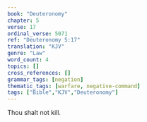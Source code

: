 ```yaml
---
book: "Deuteronomy"
chapter: 5
verse: 17
ordinal_verse: 5071
ref: "Deuteronomy 5:17"
translation: "KJV"
genre: "Law"
word_count: 4
topics: []
cross_references: []
grammar_tags: [negation]
thematic_tags: [warfare, negative-command]
tags: ["Bible","KJV","Deuteronomy"]
---
```

Thou shalt not kill.
